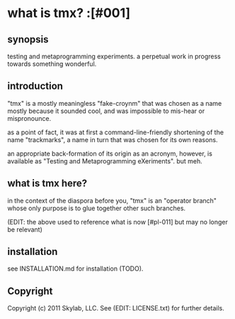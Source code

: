 # what is tmx? :[#001]

## synopsis

testing and metaprogramming experiments. a perpetual work in progress
towards something wonderful.




## introduction

"tmx" is a mostly meaningless "fake-croynm" that was chosen as a name
mostly because it sounded cool, and was impossible to mis-hear or
mispronounce.

as a point of fact, it was at first a command-line-friendly shortening
of the name "trackmarks", a name in turn that was chosen for its own
reasons.

an appropriate back-formation of its origin as an acronym, however, is
available as "Testing and Metaprogramming eXeriments". but meh.




## what is tmx here?

in the context of the diaspora before you, "tmx" is an "operator branch"
whose only purpose is to glue together other such branches.

(EDIT: the above used to reference what is now [#pl-011] but may no longer be relevant)




## installation

see INSTALLATION.md for installation (TODO).




## Copyright

Copyright (c) 2011 Skylab, LLC. See (EDIT: LICENSE.txt) for further details.
